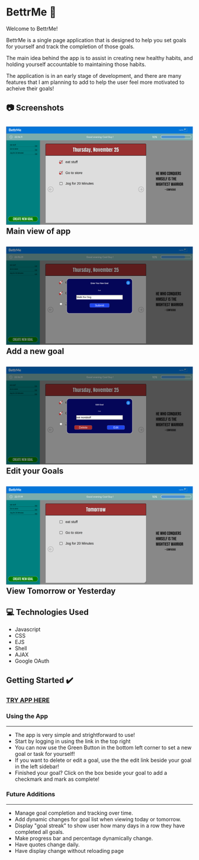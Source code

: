 # BettrMe :muscle:

Welcome to BettrMe!

BettrMe is a single page application that is designed to help you set goals for yourself and track the completion of those goals.

The main idea behind the app is to assist in creating new healthy habits, and holding yourself accountable to maintaining those habits.

The application is in an early stage of development, and there are many features that I am planning to add to help the user feel more motivated to acheive their goals!

## :camera: Screenshots

![Alt text](https://github.com/mattl999/BettrMe/blob/main/public/images/BettrMe%20Screenshots/BettrMe%20Main%20Page.png?raw=true)
Main view of app
---
![Alt text](https://github.com/mattl999/BettrMe/blob/main/public/images/BettrMe%20Screenshots/BettrMe%20Create%20Modal.png?raw=true)
Add a new goal
---
![Alt text](https://github.com/mattl999/BettrMe/blob/main/public/images/BettrMe%20Screenshots/BettrMe%20Edit%20Modal.png?raw=true)
Edit your Goals
---
![Alt text](https://github.com/mattl999/BettrMe/blob/main/public/images/BettrMe%20Screenshots/BettrMe%20Tomorrow.png?raw=true)
View Tomorrow or Yesterday
---
## :computer: Technologies Used 

- Javascript
- CSS
- EJS
- Shell
- AJAX
- Google OAuth

## Getting Started :heavy_check_mark:

### [TRY APP HERE](http://bettrme.herokuapp.com/)

### Using the App
---
- The app is very simple and strightforward to use!
- Start by logging in using the link in the top right
- You can now use the Green Button in the bottom left corner to set a new goal or task for yourself!
- If you want to delete or edit a goal, use the the edit link beside your goal in the left sidebar!
- Finished your goal? Click on the box beside your goal to add a checkmark and mark as complete!

### Future Additions
---
- Manage goal completion and tracking over time.
- Add dynamic changes for goal list when viewing today or tomorrow.
- Display "goal streak" to show user how many days in a row they have completed all goals.
- Make progress bar and percentage dynamically change.
- Have quotes change daily.
- Have display change without reloading page




